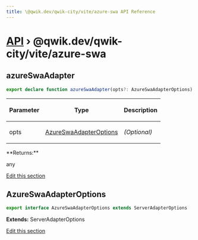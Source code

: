 ```yaml
---
title: \@qwik.dev/qwik-city/vite/azure-swa API Reference
---
```


# [API](/api) &rsaquo; @qwik.dev/qwik-city/vite/azure-swa

## azureSwaAdapter

```typescript
export declare function azureSwaAdapter(opts?: AzureSwaAdapterOptions): any;
```

<table><thead><tr><th>

Parameter

</th><th>

Type

</th><th>

Description

</th></tr></thead>
<tbody><tr><td>

opts

</td><td>

[AzureSwaAdapterOptions](#azureswaadapteroptions)

</td><td>

_(Optional)_

</td></tr>
</tbody></table>
**Returns:**

any

[Edit this section](https://github.com/QwikDev/qwik/tree/main/packages/qwik-city/src/adapters/azure-swa/vite/index.ts)

## AzureSwaAdapterOptions

```typescript
export interface AzureSwaAdapterOptions extends ServerAdapterOptions
```

**Extends:** ServerAdapterOptions

[Edit this section](https://github.com/QwikDev/qwik/tree/main/packages/qwik-city/src/adapters/azure-swa/vite/index.ts)
